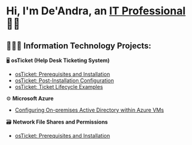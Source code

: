 <h1>Hi, I'm De'Andra, an <a href="www.linkedin.com/in/taylordb1924">IT Professional</a>👍🏾</h1>

<h2>🧑🏾‍💻 Information Technology Projects:</h2>

🖥️ <b>osTicket (Help Desk Ticketing System)</b>
  - [osTicket: Prerequisites and Installation](https://github.com/joshmadakorcc/osticket-prereqs)
  - [osTicket: Post-Installation Configuration](https://github.com/joshmadakorcc/post-install-config)
  - [osTicket: Ticket Lifecycle Examples](https://github.com/joshmadakorcc/ticket-lifecycle)

⚙️ <b>Microsoft Azure </b>
  - [Configuring On-premises Active Directory within Azure VMs](https://github.com/joshmadakorcc/configure-ad)

🗃️ <b>Network File Shares and Permissions </b>
  - [osTicket: Prerequisites and Installation](https://github.com/joshmadakorcc/osticket-prereqs)

